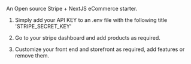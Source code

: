 An Open source Stripe + NextJS eCommerce starter.

1. Simply add your API KEY to an .env file with the following title 'STRIPE_SECRET_KEY'

2. Go to your stripe dashboard and add products as required.

3. Customize your front end and storefront as required, add features or remove them.

 


